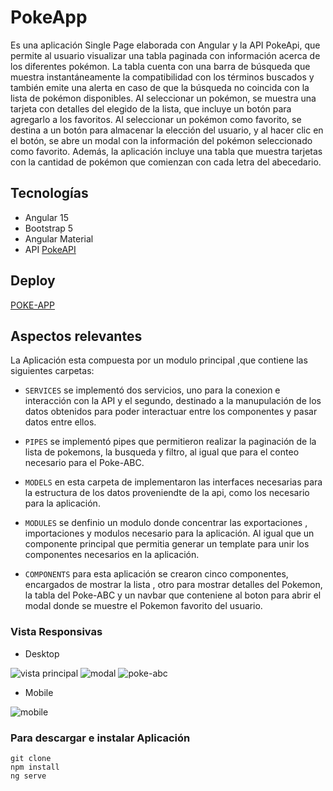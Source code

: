 # PokeApp
Es una aplicación Single Page elaborada con Angular y la API PokeApi, que permite al usuario visualizar una tabla paginada con información acerca de los diferentes pokémon. La tabla cuenta con una barra de búsqueda que muestra instantáneamente la compatibilidad con los términos buscados y también emite una alerta en caso de que la búsqueda no coincida con la lista de pokémon disponibles. Al seleccionar un pokémon, se muestra una tarjeta con detalles del elegido de la lista, que incluye un botón para agregarlo a los favoritos. Al seleccionar un pokémon como favorito, se destina a un botón para almacenar la elección del usuario, y al hacer clic en el botón, se abre un modal con la información del pokémon seleccionado como favorito. Además, la aplicación incluye una tabla que muestra tarjetas con la cantidad de pokémon que comienzan con cada letra del abecedario.

## Tecnologías 
- Angular 15   
- Bootstrap 5   
- Angular Material  
- API [PokeAPI](https://pokeapi.co/)

## Deploy 
 [POKE-APP](https://poke-angular-lovat.vercel.app/)

## Aspectos relevantes 
 La Aplicación esta compuesta por un modulo principal ,que contiene las siguientes carpetas:
 
- `SERVICES` se implementó dos servicios, uno para la conexion e  interacción con la API y el segundo, destinado a la manupulación de los datos obtenidos para poder interactuar entre los componentes y pasar datos entre ellos.                                                                             
- `PIPES` se implementó pipes que permitieron realizar la paginación de la lista de pokemons, la busqueda  y filtro, al igual que para el conteo necesario para el Poke-ABC.

- `MODELS` en esta carpeta de implementaron las interfaces necesarias para la estructura de los datos proveniendte de la api, como los necesario para la aplicación.
- `MODULES` se denfinio un modulo donde concentrar las exportaciones , importaciones y modulos necesario para la aplicación. Al igual que un componente principal que permitia generar un template para unir los componentes necesarios en la aplicación. 
- `COMPONENTS` para esta aplicación se crearon cinco componentes, encargados de mostrar la lista , otro  para mostrar detalles del Pokemon, la tabla del Poke-ABC y un navbar que conteniene al boton para abrir el modal donde se muestre el Pokemon favorito del usuario. 


### Vista Responsivas

- Desktop 

![vista principal](https://github.com/vecarope/PokeAngular/blob/5cd384149d09053986da01c469ce46d61745d3e8/imagenes-vistas/Captura%20de%20Pantalla%202023-04-17%20a%20la(s)%2000.19.38.png)
![modal](https://github.com/vecarope/PokeAngular/blob/80fdcffdb9fadc2742e26c60d4315fa5745c0a50/imagenes-vistas/Captura%20de%20Pantalla%202023-04-17%20a%20la(s)%2000.20.12.png)
![poke-abc](https://github.com/vecarope/PokeAngular/blob/80fdcffdb9fadc2742e26c60d4315fa5745c0a50/imagenes-vistas/Captura%20de%20Pantalla%202023-04-17%20a%20la(s)%2000.20.23.png)

- Mobile

![mobile](https://github.com/vecarope/PokeAngular/blob/80fdcffdb9fadc2742e26c60d4315fa5745c0a50/imagenes-vistas/Captura%20de%20Pantalla%202023-04-17%20a%20la(s)%2000.21.35.png)

### Para descargar e instalar Aplicación
```
git clone
npm install
ng serve
```


